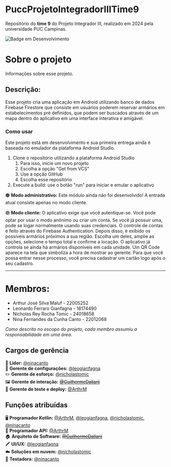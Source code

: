 # PuccProjetoIntegradorIIITime9
Repositório do **time 9** do Projeto Integrador III, realizado em 2024 pela universidade PUC Campinas.

![Badge em Desenvolvimento](http://img.shields.io/static/v1?label=STATUS&message=EM%20DESENVOLVIMENTO&color=GREEN&style=for-the-badge)

# Sobre o projeto
Informações sobre esse projeto.

## Descrição:
Esse projeto cria uma aplicação em Android utilizando banco de dados Firebase Firestore que consiste em usuários poderem reservar armários em estabelecimentos pré definidos, que podem ser buscados através de um mapa dentro do aplicativo em uma interface interativa e amigável.

### Como usar
Este projeto está em desenvolvimento e sua primeira entrega ainda é baseada no emulador da plataforma Android Studio.
1. Clone o repositório utilizando a plataforma Android Studio
   1. Para isso, inicie um novo projeto
   2. Escolha a opção "Get from VCS"
   3. Use a opção GitHub
   4. Escolha esse repositório
2. Execute a build: use o botão "run" para iniciar e emular o aplicativo

🟠 **Modo administrativo:** Este módulo ainda não foi desenvolvido! A entrada atual consiste apenas no modo cliente.

🟢 **Modo cliente:** O aplicativo exige que você autentique-se. Você pode optar por usar o modo anônimo ou criar um conta. Se você já possuir uma, pode se logar normalmente usando suas credenciais. O controle de contas é feito através do Firebase Authentication. Depois disso, é exibido os possíveis armários próximos a sua região. Escolha um deles, amplie as opções, selecione o tempo total e confirme a locação. O aplicativo já controla se ainda há armários disponíveis em cada unidade. Um QR Code aparece na tela que simboliza a hora de mostrar ao gerente. Para que você possa entrar nesse processo, você precisa cadastrar um cartão logo após o seu cadastro.

---------------------------------
# Membros:
- Arthur José Silva Maluf - 22005252
- Leonardo Ferraro Gianfagna - 18174490
- Nicholas Rey Rocha Tomic - 24018658
- Nina Fernandes da Cunha Canto - 22012068

*Como descrito no escopo do projeto, cada membro assumiu a responsabilidade em uma área.*

## Cargos de gerência
🧠 **Líder:** [@ninacanto](https://github.com/ninacanto) <br>
📂 **Gerente de configurações:** [@leogianfagna](https://github.com/leogianfagna) <br>
✏️ **Gerente de esforço:** [@nicholastomic](https://github.com/nicholastomic) <br>
🖼️ **Gerente de interação:** <s>[@GuilhermeDallarii](https://github.com/GuilhermeDallarii)</s> <br>
💾 **Gerente de teste e deploy:** [@ArthrM](https://github.com/ArthrM) <br>

## Funções atribuídas
🖥️ **Programador Kotlin:** [@ArthrM](https://github.com/ArthrM), [@leogianfagna](https://github.com/leogianfagna), [@nicholastomic](https://github.com/nicholastomic), [@ninacanto](https://github.com/ninacanto) <br>
📶 **Programador API:** [@ArthrM](https://github.com/ArthrM) <br>
🏠 **Arquiteto de Software:** <s>[@GuilhermeDallarii](https://github.com/GuilhermeDallarii)</s> <br>
🖍️ **UI/UX:** [@leogianfagna](https://github.com/leogianfagna) <br>
☁️ **Soluções em nuvem:** [@nicholastomic](https://github.com/nicholastomic) <br>
🥽 **Testadora:** [@ninacanto](https://github.com/ninacanto) <br>
